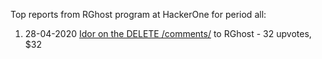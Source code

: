 Top reports from RGhost program at HackerOne for period all:

1. 28-04-2020 [Idor on the DELETE /comments/](https://hackerone.com/reports/861849) to RGhost - 32 upvotes, $32
